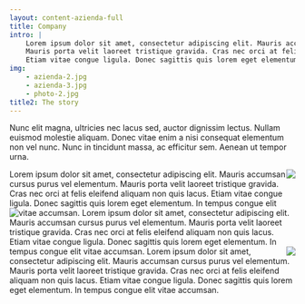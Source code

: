 ```yaml
---
layout: content-azienda-full
title: Company
intro: |
    Lorem ipsum dolor sit amet, consectetur adipiscing elit. Mauris accumsan cursus purus vel elementum.
    Mauris porta velit laoreet tristique gravida. Cras nec orci at felis eleifend aliquam non quis lacus.
    Etiam vitae congue ligula. Donec sagittis quis lorem eget elementum. In tempus congue elit vitae accumsan.
img:
    - azienda-2.jpg
    - azienda-3.jpg
    - photo-2.jpg
title2: The story
---
```




Nunc elit magna, ultricies nec lacus sed, auctor dignissim lectus. Nullam euismod molestie aliquam.
Donec vitae enim a nisi consequat elementum non vel nunc. Nunc in tincidunt massa, ac efficitur sem. Aenean ut tempor urna.

<img style="float: right;" class="old-img" src="{{ site.url }}/assets/img/old/old-1.jpg">
Lorem ipsum dolor sit amet, consectetur adipiscing elit. Mauris accumsan cursus purus vel elementum.
Mauris porta velit laoreet tristique gravida. Cras nec orci at felis eleifend aliquam non quis lacus.
Etiam vitae congue ligula. Donec sagittis quis lorem eget elementum. In tempus congue elit vitae accumsan.

<img style="float: left;" class="old-img" src="{{ site.url }}/assets/img/old/old-2.jpg">
Lorem ipsum dolor sit amet, consectetur adipiscing elit. Mauris accumsan cursus purus vel elementum.
Mauris porta velit laoreet tristique gravida. Cras nec orci at felis eleifend aliquam non quis lacus.
Etiam vitae congue ligula. Donec sagittis quis lorem eget elementum. In tempus congue elit vitae accumsan.

<img style="float: right;" class="old-img" src="{{ site.url }}/assets/img/old/old-3.jpg">
Lorem ipsum dolor sit amet, consectetur adipiscing elit. Mauris accumsan cursus purus vel elementum.
Mauris porta velit laoreet tristique gravida. Cras nec orci at felis eleifend aliquam non quis lacus.
Etiam vitae congue ligula. Donec sagittis quis lorem eget elementum. In tempus congue elit vitae accumsan.
